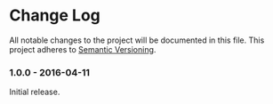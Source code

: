 # Change Log

All notable changes to the project will be documented in this file. This project adheres to [Semantic Versioning](http://semver.org/).

### 1.0.0 - 2016-04-11

Initial release.
